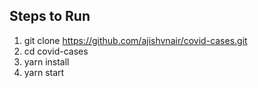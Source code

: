 ## Steps to Run

1. git clone https://github.com/ajishvnair/covid-cases.git
2. cd covid-cases
3. yarn install
4. yarn start
